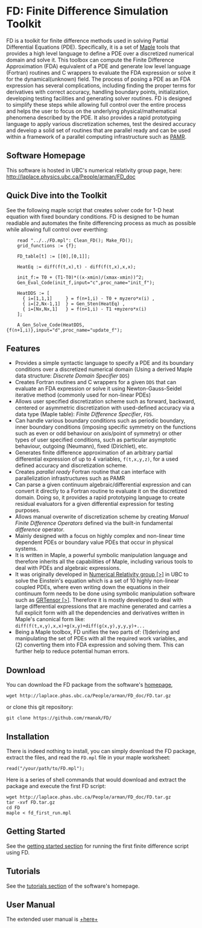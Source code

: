 FD: Finite Difference Simulation Toolkit
========================================

FD is a toolkit for finite difference methods used in solving Partial
Differential Equations (PDE). Specifically, it is a set of [Maple](http://www.maplesoft.com/) 
tools that provides a high level language to define a PDE over
a discretized numerical domain and solve it. This toolbox can compute the
Finite Difference Approximation (FDA) equivalent of a PDE and generate
low level language (Fortran) routines and C wrappers to evaluate the FDA
expression or solve it for the dynamical(unknown) field.
The process of posing a PDE as an FDA expression has several complications, including
finding the proper terms for derivatives with correct accuracy,  handling
boundary points, initialization, developing testing facilities and generating
solver routines. FD is designed to simplify these steps while allowing full 
control over the entire process and helps the user to focus on the underlying
physical/mathematical phenomena described by the PDE. It also provides a rapid 
prototyping language to apply various discretization schemes, test the desired 
accuracy and  develop a solid set of routines that are parallel ready 
and can be used within a framework of a parallel computing infrastructure such as 
[PAMR](http://laplace.physics.ubc.ca/Doc/pamr/PAMR_ref.pdf).

Software Homepage
-----------------
This software is hosted in UBC's numerical relativity group page, here:
<http://laplace.physics.ubc.ca/People/arman/FD_doc>


Quick Dive into the Toolkit
--------------------------
See the following maple script that creates solver code for 1-D heat equation with fixed boundary
conditions. FD is designed to be human readiable and automates the finite differencing process
as much as possible while allowing full control over everthing:

        read "../../FD.mpl": Clean_FD(); Make_FD();
        grid_functions := {f};

        FD_table[t] := [[0],[0,1]];

        HeatEq := diff(f(t,x),t) - diff(f(t,x),x,x);

        init_f:= T0 + (T1-T0)*((x-xmin)/(xmax-xmin))^2;
        Gen_Eval_Code(init_f,input="c",proc_name="init_f");

        HeatDDS := [
          { i=[1,1,1]     } = f(n+1,i) - T0 + myzero*x(i) ,
          { i=[2,Nx-1,1]  } = Gen_Sten(HeatEq) ,
          { i=[Nx,Nx,1]   } = f(n+1,i) - T1 +myzero*x(i)
        ];

        A_Gen_Solve_Code(HeatDDS,{f(n+1,i)},input="d",proc_name="update_f");

Features
--------

- Provides a simple syntactic language to specify a PDE and its boundary
  conditions over a discretized numerical domain (Using a derived Maple
data structure: *Discrete Domain Specifier* ``DDS``)
- Creates Fortran routines and C wrappers for a given ``DDS`` that 
  can evaluate an FDA expression or solve it
  using Newton-Gauss-Seidel iterative method (commonly used for non-linear PDEs)
- Allows user specified discretization scheme such as 
forward, backward, centered or asymmetric discretization 
with used-defined accuracy via a data type (Maple table): *Finite Difference Specifier*, ``FDS``.
- Can handle various boundary conditions such as periodic boundary, inner
  boundary conditions (imposing specific symmetry on the functions such as
even or odd behaviour on axis/point of symmetry) or other types of user
specified conditions, such as particular asymptotic behaviour, 
outgoing (Neumann), fixed (Dirichlet), etc.
- Generates finite difference approximation of an arbitrary partial differential 
 expression of up to 4 variables, ``f(t,x,y,z)``, for a used defined accuracy
 and discretization scheme.
- Creates *parallel ready* Fortran routine that can interface with  parallelization 
  infrastructures such as PAMR
- Can parse a given continuum algebraic/differential expression and can convert it directly to a
  Fortran routine to evaluate it on the discretized domain. Doing so, it 
  provides a rapid prototyping language to create residual evaluators for
  a given differential expression for testing purposes.
- Allows manual overwrite of discretization scheme by creating 
*Manual Finite Difference Operators* defined via the built-in fundamental *difference*
operator. 
- Mainly designed with a focus on highly complex and non-linear time dependent PDEs 
  or boundary value PDEs that occur in physical systems.
- It is written in Maple, a powerful symbolic manipulation language and
  therefore inherits all the capabilities of Maple, including various tools
  to deal with PDEs and algebraic expressions.
- It was originally developed in [Numerical Relativity
  group [>]](http://laplace.phas.ubc.ca) in UBC to solve the Einstein's equation which
  is a set of 10 highly non-linear coupled PDEs, where even writing down the
  equations in their continuum form needs to be done using symbolic
  manipulation software such as [GRTensor [>]](http://grtensor.phy.queensu.ca).
  Therefore it is mostly developed to deal with large differential expressions 
  that are machine generated and carries a full explicit form with all the 
  dependencies and derivatives written in Maple's canonical form like:
  ``diff(f(t,x,y),x,x)+g(x,y)+diff(g(x,y),y,y,y)+...``
- Being a Maple toolbox, FD unifies the two parts 
  of: (1)deriving and manipulating the set of PDEs
  with all the required work variables, and (2) converting them 
  into FDA expression and solving them. This can further help to reduce potential human errors.

Download
--------
You can download the FD package from the software's 
[homepage](http://laplace.phas.ubc.ca/People/arman/FD_doc/), 

	wget http://laplace.phas.ubc.ca/People/arman/FD_doc/FD.tar.gz

or clone this git repository:

    git clone https://github.com/rmanak/FD/


Installation
------------

There is indeed nothing to install, you can simply download
the FD package, extract the files, and 
read the ``FD.mpl`` file in your maple worksheet:

	read("/your/path/to/FD.mpl");

Here is a series of shell commands that would download and extract the package and
execute the first FD script:

	wget http://laplace.phas.ubc.ca/People/arman/FD_doc/FD.tar.gz
	tar -xvf FD.tar.gz
	cd FD
	maple < fd_first_run.mpl


Getting Started
---------------
See the [getting started section](http://laplace.phas.ubc.ca/People/arman/FD_doc/start.html)
for running the first finite difference script using FD.

Tutorials
---------
See the [tutorials section](http://laplace.phas.ubc.ca/People/arman/FD_doc/tutorials.html) of
the software's homepage. 

User Manual
-----------
The extended user manual is [+here+](http://laplace.phas.ubc.ca/People/arman/files/fdmanual.pdf)

